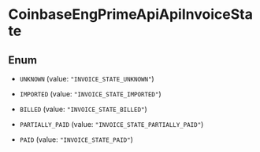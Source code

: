 
# CoinbaseEngPrimeApiApiInvoiceState

## Enum


* `UNKNOWN` (value: `"INVOICE_STATE_UNKNOWN"`)

* `IMPORTED` (value: `"INVOICE_STATE_IMPORTED"`)

* `BILLED` (value: `"INVOICE_STATE_BILLED"`)

* `PARTIALLY_PAID` (value: `"INVOICE_STATE_PARTIALLY_PAID"`)

* `PAID` (value: `"INVOICE_STATE_PAID"`)



